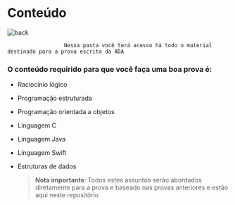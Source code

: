 # Conteúdo 
![back](https://user-images.githubusercontent.com/32227073/42603973-a097e4c8-8546-11e8-8059-179e51eed306.png)
                      
                      Nessa pasta você terá acesso há todo o material destinado para a prova escrita da ADA 


### O conteúdo requirido para que você faça uma boa prova é:

* Raciocínio lógico
* Programação estruturada
* Programação orientada a objetos
* Linguagem C
* Linguagem Java
* Linguagem Swift
* Estruturas de dados

  > **Nota importante**: Todos estes assuntos serão abordados diretamente para a prova e baseado nas provas anteriores e estão aqui neste repositório 
